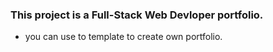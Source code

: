 ### This project is a Full-Stack Web Devloper portfolio.
- you can use to template to create own portfolio.
